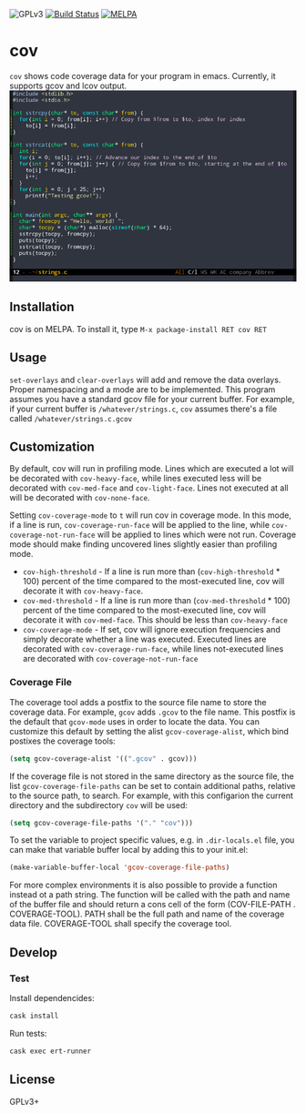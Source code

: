 ![GPLv3](https://img.shields.io/badge/license-GPLv3-brightgreen.svg)
[![Build Status](https://travis-ci.org/AdamNiederer/cov.svg?branch=master)](https://travis-ci.org/AdamNiederer/cov)
[![MELPA](http://melpa.org/packages/cov-badge.svg)](http://melpa.org/#/cov)

# cov
`cov` shows code coverage data for your program in emacs. Currently, it supports gcov and lcov output.
![Screenshot](example.png)

## Installation
cov is on MELPA. To install it, type `M-x package-install RET cov RET`

## Usage
`set-overlays` and `clear-overlays` will add and remove the data overlays. Proper namespacing and a mode are to be implemented.
This program assumes you have a standard gcov file for your current buffer. For example, if your current buffer is `/whatever/strings.c`, `cov` assumes there's a file called `/whatever/strings.c.gcov`

## Customization
By default, cov will run in profiling mode. Lines which are executed a lot will be decorated with `cov-heavy-face`,
while lines executed less will be decorated with `cov-med-face` and `cov-light-face`. Lines not executed at all will
be decorated with `cov-none-face`.

Setting `cov-coverage-mode` to `t` will run cov in coverage mode. In this mode, if a line is run, `cov-coverage-run-face`
will be applied to the line, while `cov-coverage-not-run-face` will be applied to lines which were not run. Coverage mode
should make finding uncovered lines slightly easier than profiling mode.

- `cov-high-threshold` - If a line is run more than (`cov-high-threshold` * 100) percent of the time compared to the most-executed line, cov will decorate it with `cov-heavy-face`.
- `cov-med-threshold` - If a line is run more than (`cov-med-threshold` * 100) percent of the time compared to the most-executed line, cov will decorate it with `cov-med-face`. This should be less than `cov-heavy-face`
- `cov-coverage-mode` - If set, cov will ignore execution frequencies and simply decorate whether a line was executed. Executed lines are decorated with `cov-coverage-run-face`, while lines not-executed lines are decorated with `cov-coverage-not-run-face`

### Coverage File
The coverage tool adds a postfix to the source file name to store the coverage data. For example, `gcov` adds `.gcov` to the file name. This postfix is the default that `gcov-mode` uses in order to locate the data.
You can customize this default by setting the alist `gcov-coverage-alist`, which bind postixes the coverage tools:
```lisp
(setq gcov-coverage-alist '((".gcov" . gcov)))
```

If the coverage file is not stored in the same directory as the source file, the list `gcov-coverage-file-paths` can be set to contain additional paths, relative to the source path, to search. For example, with this configarion the current directory and the subdirectory `cov` will be used:
```lisp
(setq gcov-coverage-file-paths '("." "cov")))
```

To set the variable to project specific values, e.g. in `.dir-locals.el` file, you can make that variable buffer local by adding this to your init.el:

```lisp
(make-variable-buffer-local 'gcov-coverage-file-paths)
```

For more complex environments it is also possible to provide a function instead ot a path string. The function will be called with the path and name of the buffer file and should return a cons cell of the form (COV-FILE-PATH . COVERAGE-TOOL). PATH shall be the full path and name of the coverage data file. COVERAGE-TOOL shall specify the coverage tool.

## Develop

### Test
Install dependencides:
```bash
cask install
```

Run tests:
```bash
cask exec ert-runner
```

## License
GPLv3+
